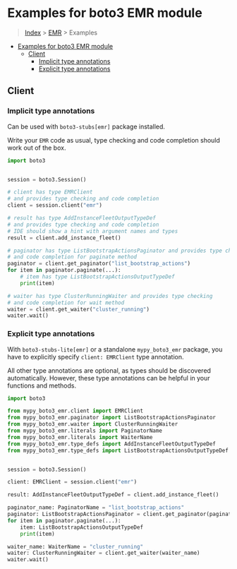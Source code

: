 <a id="examples-for-boto3-emr-module"></a>

# Examples for boto3 EMR module

> [Index](../README.md) > [EMR](./README.md) > Examples

- [Examples for boto3 EMR module](#examples-for-boto3-emr-module)
  - [Client](#client)
    - [Implicit type annotations](#implicit-type-annotations)
    - [Explicit type annotations](#explicit-type-annotations)

<a id="client"></a>

## Client

<a id="implicit-type-annotations"></a>

### Implicit type annotations

Can be used with `boto3-stubs[emr]` package installed.

Write your `EMR` code as usual, type checking and code completion should work
out of the box.

```python
import boto3


session = boto3.Session()

# client has type EMRClient
# and provides type checking and code completion
client = session.client("emr")

# result has type AddInstanceFleetOutputTypeDef
# and provides type checking and code completion
# IDE should show a hint with argument names and types
result = client.add_instance_fleet()

# paginator has type ListBootstrapActionsPaginator and provides type checking
# and code completion for paginate method
paginator = client.get_paginator("list_bootstrap_actions")
for item in paginator.paginate(...):
    # item has type ListBootstrapActionsOutputTypeDef
    print(item)

# waiter has type ClusterRunningWaiter and provides type checking
# and code completion for wait method
waiter = client.get_waiter("cluster_running")
waiter.wait()
```

<a id="explicit-type-annotations"></a>

### Explicit type annotations

With `boto3-stubs-lite[emr]` or a standalone `mypy_boto3_emr` package, you have
to explicitly specify `client: EMRClient` type annotation.

All other type annotations are optional, as types should be discovered
automatically. However, these type annotations can be helpful in your functions
and methods.

```python
import boto3

from mypy_boto3_emr.client import EMRClient
from mypy_boto3_emr.paginator import ListBootstrapActionsPaginator
from mypy_boto3_emr.waiter import ClusterRunningWaiter
from mypy_boto3_emr.literals import PaginatorName
from mypy_boto3_emr.literals import WaiterName
from mypy_boto3_emr.type_defs import AddInstanceFleetOutputTypeDef
from mypy_boto3_emr.type_defs import ListBootstrapActionsOutputTypeDef


session = boto3.Session()

client: EMRClient = session.client("emr")

result: AddInstanceFleetOutputTypeDef = client.add_instance_fleet()

paginator_name: PaginatorName = "list_bootstrap_actions"
paginator: ListBootstrapActionsPaginator = client.get_paginator(paginator_name)
for item in paginator.paginate(...):
    item: ListBootstrapActionsOutputTypeDef
    print(item)

waiter_name: WaiterName = "cluster_running"
waiter: ClusterRunningWaiter = client.get_waiter(waiter_name)
waiter.wait()
```
